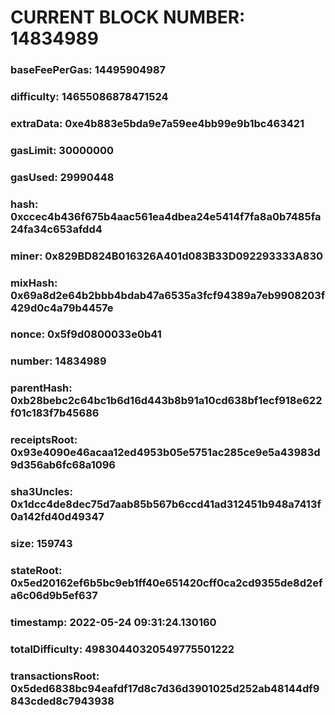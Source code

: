 # CURRENT BLOCK NUMBER: 14834989

### baseFeePerGas: 14495904987
### difficulty: 14655086878471524
### extraData: 0xe4b883e5bda9e7a59ee4bb99e9b1bc463421
### gasLimit: 30000000
### gasUsed: 29990448
### hash: 0xccec4b436f675b4aac561ea4dbea24e5414f7fa8a0b7485fa24fa34c653afdd4
### miner: 0x829BD824B016326A401d083B33D092293333A830
### mixHash: 0x69a8d2e64b2bbb4bdab47a6535a3fcf94389a7eb9908203f429d0c4a79b4457e
### nonce: 0x5f9d0800033e0b41
### number: 14834989
### parentHash: 0xb28bebc2c64bc1b6d16d443b8b91a10cd638bf1ecf918e622f01c183f7b45686
### receiptsRoot: 0x93e4090e46acaa12ed4953b05e5751ac285ce9e5a43983d9d356ab6fc68a1096
### sha3Uncles: 0x1dcc4de8dec75d7aab85b567b6ccd41ad312451b948a7413f0a142fd40d49347
### size: 159743
### stateRoot: 0x5ed20162ef6b5bc9eb1ff40e651420cff0ca2cd9355de8d2efa6c06d9b5ef637
### timestamp: 2022-05-24 09:31:24.130160
### totalDifficulty: 49830440320549775501222
### transactionsRoot: 0x5ded6838bc94eafdf17d8c7d36d3901025d252ab48144df9843cded8c7943938
